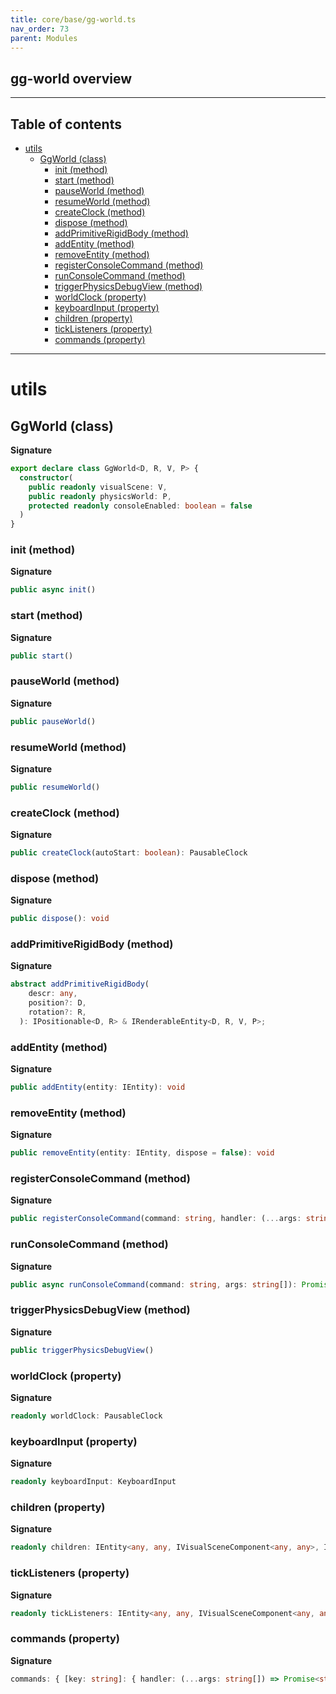 ```yaml
---
title: core/base/gg-world.ts
nav_order: 73
parent: Modules
---
```


## gg-world overview

---

<h2 class="text-delta">Table of contents</h2>

- [utils](#utils)
  - [GgWorld (class)](#ggworld-class)
    - [init (method)](#init-method)
    - [start (method)](#start-method)
    - [pauseWorld (method)](#pauseworld-method)
    - [resumeWorld (method)](#resumeworld-method)
    - [createClock (method)](#createclock-method)
    - [dispose (method)](#dispose-method)
    - [addPrimitiveRigidBody (method)](#addprimitiverigidbody-method)
    - [addEntity (method)](#addentity-method)
    - [removeEntity (method)](#removeentity-method)
    - [registerConsoleCommand (method)](#registerconsolecommand-method)
    - [runConsoleCommand (method)](#runconsolecommand-method)
    - [triggerPhysicsDebugView (method)](#triggerphysicsdebugview-method)
    - [worldClock (property)](#worldclock-property)
    - [keyboardInput (property)](#keyboardinput-property)
    - [children (property)](#children-property)
    - [tickListeners (property)](#ticklisteners-property)
    - [commands (property)](#commands-property)

---

# utils

## GgWorld (class)

**Signature**

```ts
export declare class GgWorld<D, R, V, P> {
  constructor(
    public readonly visualScene: V,
    public readonly physicsWorld: P,
    protected readonly consoleEnabled: boolean = false
  )
}
```

### init (method)

**Signature**

```ts
public async init()
```

### start (method)

**Signature**

```ts
public start()
```

### pauseWorld (method)

**Signature**

```ts
public pauseWorld()
```

### resumeWorld (method)

**Signature**

```ts
public resumeWorld()
```

### createClock (method)

**Signature**

```ts
public createClock(autoStart: boolean): PausableClock
```

### dispose (method)

**Signature**

```ts
public dispose(): void
```

### addPrimitiveRigidBody (method)

**Signature**

```ts
abstract addPrimitiveRigidBody(
    descr: any,
    position?: D,
    rotation?: R,
  ): IPositionable<D, R> & IRenderableEntity<D, R, V, P>;
```

### addEntity (method)

**Signature**

```ts
public addEntity(entity: IEntity): void
```

### removeEntity (method)

**Signature**

```ts
public removeEntity(entity: IEntity, dispose = false): void
```

### registerConsoleCommand (method)

**Signature**

```ts
public registerConsoleCommand(command: string, handler: (...args: string[]) => Promise<string>, doc?: string): void
```

### runConsoleCommand (method)

**Signature**

```ts
public async runConsoleCommand(command: string, args: string[]): Promise<string>
```

### triggerPhysicsDebugView (method)

**Signature**

```ts
public triggerPhysicsDebugView()
```

### worldClock (property)

**Signature**

```ts
readonly worldClock: PausableClock
```

### keyboardInput (property)

**Signature**

```ts
readonly keyboardInput: KeyboardInput
```

### children (property)

**Signature**

```ts
readonly children: IEntity<any, any, IVisualSceneComponent<any, any>, IPhysicsWorldComponent<any, any>>[]
```

### tickListeners (property)

**Signature**

```ts
readonly tickListeners: IEntity<any, any, IVisualSceneComponent<any, any>, IPhysicsWorldComponent<any, any>>[]
```

### commands (property)

**Signature**

```ts
commands: { [key: string]: { handler: (...args: string[]) => Promise<string>; doc?: string | undefined; }; }
```
